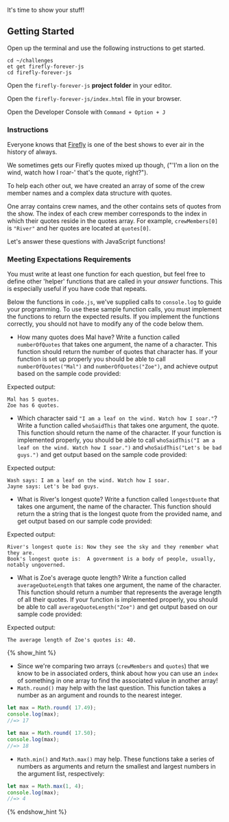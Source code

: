 It's time to show your stuff!

## Getting Started

Open up the terminal and use the following instructions to get started.

```no-highlight
cd ~/challenges      
et get firefly-forever-js
cd firefly-forever-js
```

Open the `firefly-forever-js` **project folder** in your editor.

Open the `firefly-forever-js/index.html` file in your browser.

Open the Developer Console with `Command + Option + J`

### Instructions

Everyone knows that [Firefly](https://en.wikipedia.org/wiki/Firefly_(TV_series)) is one of the best shows to ever air in the history of always.

We sometimes gets our Firefly quotes mixed up though, ("'I'm a lion on the wind, watch how I roar-' that's the quote, right?").

To help each other out, we have created an array of some of the crew member names and a complex data structure with quotes.

One array contains crew names, and the other contains sets of quotes from the show. The index of each crew member corresponds to the index in which their quotes reside in the quotes array. For example, `crewMembers[0]` is `"River"` and her quotes are located at `quotes[0]`.

Let's answer these questions with JavaScript functions!

### Meeting Expectations Requirements

You must write at least one function for each question, but feel free to define other 'helper' functions that are called in your _answer_ functions. This is especially useful if you have code that repeats.

Below the functions in `code.js`, we've supplied calls to `console.log` to guide your programming. To use these sample function calls, you must implement the functions to return the expected results. If you implement the functions correctly, you should not have to modify any of the code below them.

* How many quotes does Mal have? Write a function called `numberOfQuotes` that takes one argument, the name of a character. This function should return the number of quotes that character has. If your function is set up properly you should be able to call `numberOfQuotes("Mal")` and `numberOfQuotes("Zoe")`, and achieve output based on the sample code provided:

Expected output:

```no-highlight
Mal has 5 quotes.
Zoe has 6 quotes.
```

* Which character said `"I am a leaf on the wind. Watch how I soar."`? Write a function called `whoSaidThis` that takes one argument, the quote. This function should return the name of the character. If your function is implemented properly, you should be able to call `whoSaidThis("I am a leaf on the wind. Watch how I soar.")` and `whoSaidThis("Let's be bad guys.")` and get output based on the sample code provided:

Expected output:

```no-highlight
Wash says: I am a leaf on the wind. Watch how I soar.
Jayne says: Let's be bad guys.
```

* What is River's longest quote? Write a function called `longestQuote` that takes one argument, the name of the character. This function should return the a string that is the longest quote from the provided name, and get output based on our sample code provided:

Expected output:

```no-highlight
River's longest quote is: Now they see the sky and they remember what they are.
Book's longest quote is:  A government is a body of people, usually, notably ungoverned.
```

* What is Zoe's average quote length? Write a function called `averageQuoteLength` that takes one argument, the name of the character. This function should return a number that represents the average length of all their quotes. If your function is implemented properly, you should be able to call `averageQuoteLength("Zoe")` and get output based on our sample code provided:

Expected output:

```no-highlight
The average length of Zoe's quotes is: 40.
```

{% show_hint %}

* Since we're comparing two arrays (`crewMembers` and `quotes`) that we know to be in associated orders, think about how you can use an `index` of something in one array to find the associated value in another array!
* `Math.round()` may help with the last question. This function takes a number as an argument and rounds to the nearest integer.

```javascript
let max = Math.round( 17.49);
console.log(max);
//=> 17
```

```javascript
let max = Math.round( 17.50);
console.log(max);
//=> 18
```

* `Math.min()` and `Math.max()` may help. These functions take a series of numbers as arguments and return the smallest and largest numbers in the argument list, respectively:

```javascript
let max = Math.max(1, 4);
console.log(max);
//=> 4
```

{% endshow_hint %}
